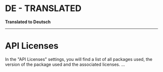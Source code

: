 # DE - TRANSLATED

**Translated to Deutsch**

---

# API Licenses

In the "API Licenses" settings, you will find a list of all packages used, the version of the package used and the associated licenses.
...
